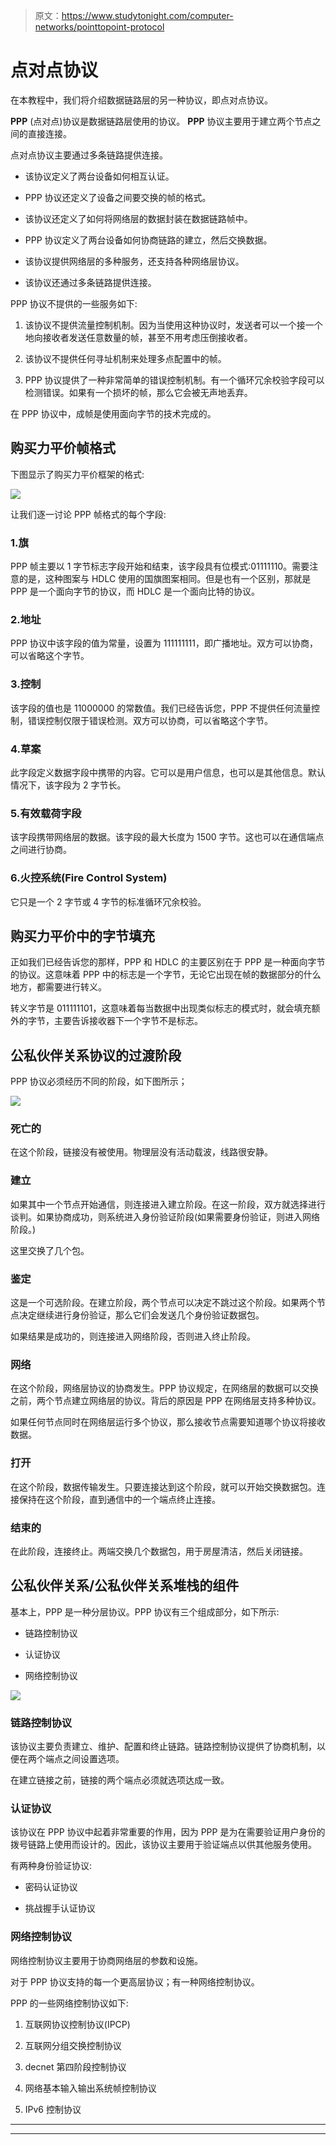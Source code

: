 > 原文：<https://www.studytonight.com/computer-networks/pointtopoint-protocol>

# 点对点协议

在本教程中，我们将介绍数据链路层的另一种协议，即点对点协议。

**PPP** (点对点)协议是数据链路层使用的协议。 **PPP** 协议主要用于建立两个节点之间的直接连接。

点对点协议主要通过多条链路提供连接。

*   该协议定义了两台设备如何相互认证。

*   PPP 协议还定义了设备之间要交换的帧的格式。

*   该协议还定义了如何将网络层的数据封装在数据链路帧中。

*   PPP 协议定义了两台设备如何协商链路的建立，然后交换数据。

*   该协议提供网络层的多种服务，还支持各种网络层协议。

*   该协议还通过多条链路提供连接。

PPP 协议不提供的一些服务如下:

1.  该协议不提供流量控制机制。因为当使用这种协议时，发送者可以一个接一个地向接收者发送任意数量的帧，甚至不用考虑压倒接收者。

2.  该协议不提供任何寻址机制来处理多点配置中的帧。

3.  PPP 协议提供了一种非常简单的错误控制机制。有一个循环冗余校验字段可以检测错误。如果有一个损坏的帧，那么它会被无声地丢弃。

在 PPP 协议中，成帧是使用面向字节的技术完成的。

## 购买力平价帧格式

下图显示了购买力平价框架的格式:

![](img/635da8fcb5edb8e48ed4757fa8424155.png)

让我们逐一讨论 PPP 帧格式的每个字段:

### 1.旗

PPP 帧主要以 1 字节标志字段开始和结束，该字段具有位模式:01111110。需要注意的是，这种图案与 HDLC 使用的国旗图案相同。但是也有一个区别，那就是 PPP 是一个面向字节的协议，而 HDLC 是一个面向比特的协议。

### 2.地址

PPP 协议中该字段的值为常量，设置为 111111111，即广播地址。双方可以协商，可以省略这个字节。

### 3.控制

该字段的值也是 11000000 的常数值。我们已经告诉您，PPP 不提供任何流量控制，错误控制仅限于错误检测。双方可以协商，可以省略这个字节。

### 4.草案

此字段定义数据字段中携带的内容。它可以是用户信息，也可以是其他信息。默认情况下，该字段为 2 字节长。

### 5.有效载荷字段

该字段携带网络层的数据。该字段的最大长度为 1500 字节。这也可以在通信端点之间进行协商。

### 6.火控系统(Fire Control System)

它只是一个 2 字节或 4 字节的标准循环冗余校验。

## 购买力平价中的字节填充

正如我们已经告诉您的那样，PPP 和 HDLC 的主要区别在于 PPP 是一种面向字节的协议。这意味着 PPP 中的标志是一个字节，无论它出现在帧的数据部分的什么地方，都需要进行转义。

转义字节是 011111101，这意味着每当数据中出现类似标志的模式时，就会填充额外的字节，主要告诉接收器下一个字节不是标志。

## 公私伙伴关系协议的过渡阶段

PPP 协议必须经历不同的阶段，如下图所示；

![](img/8895bbbd57be031645db60239c8a24b2.png)

### 死亡的

在这个阶段，链接没有被使用。物理层没有活动载波，线路很安静。

### 建立

如果其中一个节点开始通信，则连接进入建立阶段。在这一阶段，双方就选择进行谈判。如果协商成功，则系统进入身份验证阶段(如果需要身份验证，则进入网络阶段。)

这里交换了几个包。

### 鉴定

这是一个可选阶段。在建立阶段，两个节点可以决定不跳过这个阶段。如果两个节点决定继续进行身份验证，那么它们会发送几个身份验证数据包。

如果结果是成功的，则连接进入网络阶段，否则进入终止阶段。

### 网络

在这个阶段，网络层协议的协商发生。PPP 协议规定，在网络层的数据可以交换之前，两个节点建立网络层的协议。背后的原因是 PPP 在网络层支持多种协议。

如果任何节点同时在网络层运行多个协议，那么接收节点需要知道哪个协议将接收数据。

### 打开

在这个阶段，数据传输发生。只要连接达到这个阶段，就可以开始交换数据包。连接保持在这个阶段，直到通信中的一个端点终止连接。

### 结束的

在此阶段，连接终止。两端交换几个数据包，用于房屋清洁，然后关闭链接。

## 公私伙伴关系/公私伙伴关系堆栈的组件

基本上，PPP 是一种分层协议。PPP 协议有三个组成部分，如下所示:

*   链路控制协议

*   认证协议

*   网络控制协议

![](img/afef8847b2953510037c232191ea2052.png)

### 链路控制协议

该协议主要负责建立、维护、配置和终止链路。链路控制协议提供了协商机制，以便在两个端点之间设置选项。

在建立链接之前，链接的两个端点必须就选项达成一致。

### 认证协议

该协议在 PPP 协议中起着非常重要的作用，因为 PPP 是为在需要验证用户身份的拨号链路上使用而设计的。因此，该协议主要用于验证端点以供其他服务使用。

有两种身份验证协议:

*   密码认证协议

*   挑战握手认证协议

### 网络控制协议

网络控制协议主要用于协商网络层的参数和设施。

对于 PPP 协议支持的每一个更高层协议；有一种网络控制协议。

PPP 的一些网络控制协议如下:

1.  互联网协议控制协议(IPCP)

2.  互联网分组交换控制协议

3.  decnet 第四阶段控制协议

4.  网络基本输入输出系统帧控制协议

5.  IPv6 控制协议



* * *

* * *